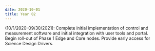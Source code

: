 ```yaml
---
date: 2020-10-01
title: Year 02
---
```


(10/1/2020-09/30/2021): Complete initial implementation of control and measurement software and initial integration with user tools and portal. Begin roll-out of Phase 1 Edge and Core nodes. Provide early access for Science Design Drivers.
